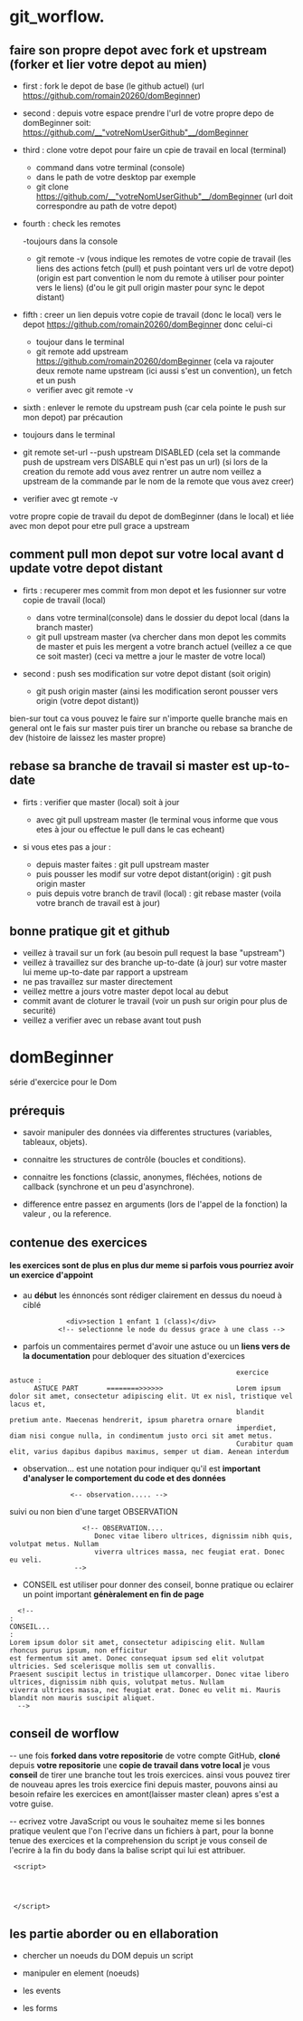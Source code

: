# git_worflow.

## faire son propre depot avec fork et upstream (forker et lier votre depot au mien)

  - first : fork le depot de base (le github actuel) (url https://github.com/romain20260/domBeginner)
  
  - second : depuis votre espace prendre l'url de votre propre depo de domBeginner soit: https://github.com/__"votreNomUserGithub"__/domBeginner
  
  - third : clone votre depot pour faire un cpie de travail en local (terminal)
  
    - command dans votre terminal (console)
    - dans le path de votre desktop par exemple 
    - git clone https://github.com/__"votreNomUserGithub"__/domBeginner (url doit correspondre au path de votre depot)
    
  - fourth : check les remotes 
  
    -toujours dans la console
    - git remote -v (vous indique les remotes de votre copie de travail (les liens des actions fetch (pull) et push pointant vers url de votre depot)
    (origin est part convention le nom du remote à utiliser pour pointer vers le liens)
    (d'ou le git pull origin master pour sync le depot distant)
    
  - fifth : creer un lien depuis votre copie de travail (donc le local) vers le depot https://github.com/romain20260/domBeginner donc celui-ci
  
    - toujour dans le terminal 
    - git remote add upstream https://github.com/romain20260/domBeginner
    (cela va rajouter deux remote name upstream (ici aussi s'est un convention), un fetch et un push 
    - verifier avec git remote -v
    
  - sixth : enlever le remote du upstream push (car cela pointe le push sur mon depot) par précaution 
   
   - toujours dans le terminal
   - git remote set-url --push upstream DISABLED 
   (cela set la commande push de upstream vers DISABLE qui n'est pas un url)
   (si lors de la creation du remote add vous avez rentrer un autre nom veillez a upstream de la commande par le nom de la remote que vous avez creer)
   - verifier avec gt remote -v
   
votre propre copie de travail du depot de domBeginner (dans le local) et liée avec mon depot pour etre pull grace a upstream

## comment pull mon depot sur votre local avant d update votre depot distant

  - firts : recuperer mes commit from mon depot et les fusionner sur votre copie de travail (local)
  
    - dans votre terminal(console) dans le dossier du depot local (dans la branch master)
    - git pull upstream master 
    (va chercher dans mon depot les commits de master et puis les mergent a votre branch actuel (veillez a ce que ce soit master)
    (ceci va mettre a jour le master de votre local)
    
  - second : push ses modification sur votre depot distant (soit origin)
  
    - git push origin master 
    (ainsi les modification seront pousser vers origin (votre depot distant))
    
bien-sur tout ca vous pouvez le faire sur n'importe quelle branche mais en general ont le fais sur master puis tirer un branche ou rebase sa branche de dev (histoire de laissez les master propre)

## rebase sa branche de travail si master est up-to-date

  - firts : verifier que master (local) soit à jour
    - avec git pull upstream master 
    (le terminal vous informe que vous etes à jour ou effectue le pull dans le cas echeant)
  
  - si vous etes pas a jour :
    - depuis master faites : 
    git pull upstream master
    - puis pousser les modif sur votre depot distant(origin) : 
    git push origin master 
    - puis depuis votre branch de travil (local) :
    git rebase master
    (voila votre branch de travail est à jour)
    
    
## bonne pratique git et github
 
 - veillez à travail sur un fork (au besoin pull request la base "upstream")
 - veillez à travaillez sur des branche up-to-date (à jour) sur votre master lui meme up-to-date par rapport a upstream
 - ne pas travaillez sur master directement
 - veillez mettre a jours votre master depot local au debut
 - commit avant de cloturer le travail (voir un push sur origin pour plus de securité)
 - veillez a verifier avec un rebase avant tout push
    
  


# domBeginner
série d'exercice pour le Dom 

## prérequis

- savoir manipuler des données via differentes structures (variables, tableaux, objets).

- connaitre les structures de contrôle (boucles et conditions).

- connaitre les fonctions (classic, anonymes, fléchées, notions de callback (synchrone et un peu d'asynchrone).

- difference entre passez en arguments (lors de l'appel de la fonction) la valeur , ou la reference.

## contenue des exercices
#### les exercices sont de plus en plus dur meme si parfois vous pourriez avoir un exercice d'appoint 

  + au __début__ les énnoncés sont rédiger clairement en dessus du noeud à ciblé
  
  >>
                  <div>section 1 enfant 1 (class)</div>
                <!-- selectionne le node du dessus grace à une class -->
  >>
  
  + parfois un commentaires permet d'avoir une astuce ou un __liens vers de la documentation__ pour debloquer des situation d'exercices 
  
  >>
      
                                                            exercice astuce : 
          ASTUCE PART       ========>>>>>>                  Lorem ipsum dolor sit amet, consectetur adipiscing elit. Ut ex nisl, tristique vel lacus et, 
                                                            blandit pretium ante. Maecenas hendrerit, ipsum pharetra ornare
                                                            imperdiet, diam nisi congue nulla, in condimentum justo orci sit amet metus. 
                                                            Curabitur quam elit, varius dapibus dapibus maximus, semper ut diam. Aenean interdum 

  >>

  + observation... est une notation pour indiquer qu'il est __important d'analyser le comportement du code et des données__
  
  >>
                   <-- observation..... -->
  >>
  suivi ou non bien d'une target OBSERVATION
  >>
                      <!-- OBSERVATION....
                         Donec vitae libero ultrices, dignissim nibh quis, volutpat metus. Nullam 
                         viverra ultrices massa, nec feugiat erat. Donec eu veli. 
                    -->
  >>
  
  + CONSEIL est utiliser pour donner des conseil, bonne pratique ou eclairer un point important __génèralement en fin de page__
  
  >>
      <!--
    :
    CONSEIL...
    :
    Lorem ipsum dolor sit amet, consectetur adipiscing elit. Nullam rhoncus purus ipsum, non efficitur 
    est fermentum sit amet. Donec consequat ipsum sed elit volutpat ultricies. Sed scelerisque mollis sem ut convallis. 
    Praesent suscipit lectus in tristique ullamcorper. Donec vitae libero ultrices, dignissim nibh quis, volutpat metus. Nullam 
    viverra ultrices massa, nec feugiat erat. Donec eu velit mi. Mauris blandit non mauris suscipit aliquet.  
      -->
  >>
  
  ## conseil de worflow
  
 -- une fois __forked dans votre repositorie__ de votre compte GitHub, __cloné__ depuis __votre repositorie__  une __copie de travail dans votre local__
  je vous __conseil__ de tirer une branche tout les trois exercices.
  ainsi vous pouvez tirer de nouveau apres les trois exercice fini depuis master, pouvons ainsi au besoin refaire les exercices en amont(laisser master clean)
  apres s'est a votre guise.
  
 -- ecrivez votre JavaScript ou vous le souhaitez meme si les bonnes pratique veulent que l'on l'ecrive dans un fichiers à part, 
    pour la bonne tenue des exercices et la comprehension du script je vous conseil de l'ecrire à la fin du body dans la balise script qui lui est attribuer. 
   
   >>
   
     <script>




     </script>
     
   >>
  
  ## les partie aborder ou en ellaboration
  
  - chercher un noeuds du DOM depuis un script 
  
  - manipuler en element (noeuds)
  
  - les events 
  
  - les forms
  
  
